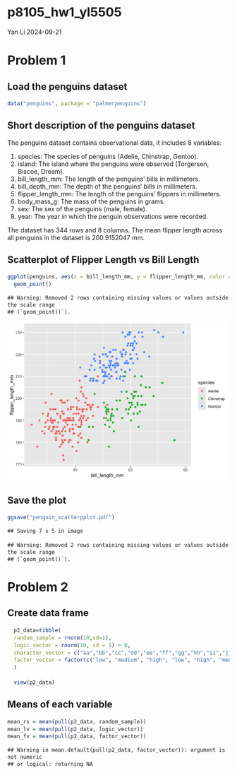 p8105_hw1_yl5505
================
Yan Li
2024-09-21

# Problem 1

## Load the penguins dataset

``` r
data("penguins", package = "palmerpenguins")
```

## Short description of the penguins dataset

The penguins dataset contains observational data, it includes 8
variables:

1.  species: The species of penguins (Adelie, Chinstrap, Gentoo).
2.  island: The island where the penguins were observed (Torgersen,
    Biscoe, Dream).
3.  bill_length_mm: The length of the penguins’ bills in millimeters.
4.  bill_depth_mm: The depth of the penguins’ bills in millimeters.
5.  flipper_length_mm: The length of the penguins’ flippers in
    millimeters.
6.  body_mass_g: The mass of the penguins in grams.
7.  sex: The sex of the penguins (male, female).
8.  year: The year in which the penguin observations were recorded.

The dataset has 344 rows and 8 columns. The mean flipper length across
all penguins in the dataset is 200.9152047 mm.

## Scatterplot of Flipper Length vs Bill Length

``` r
ggplot(penguins, aes(x = bill_length_mm, y = flipper_length_mm, color = species)) +
  geom_point()
```

    ## Warning: Removed 2 rows containing missing values or values outside the scale range
    ## (`geom_point()`).

![](p8105_hw1_yl5505_files/figure-gfm/scatterplot-1.png)<!-- -->

## Save the plot

``` r
ggsave("penguin_scatterpplot.pdf")
```

    ## Saving 7 x 5 in image

    ## Warning: Removed 2 rows containing missing values or values outside the scale range
    ## (`geom_point()`).

# Problem 2

## Create data frame

``` r
  p2_data=tibble(
  random_sample = rnorm(10,sd=1), 
  logic_vector = rnorm(10, sd = 1) > 0, 
  character_vector = c("aa","bb","cc","dd","ee","ff","gg","hh","ii","jj"),
  factor_vector = factor(c("low", "medium", "high", "low", "high", "medium", "low", "high", "medium", "low"))
  )
 
  view(p2_data)
```

## Means of each variable

``` r
mean_rs = mean(pull(p2_data, random_sample))
mean_lv = mean(pull(p2_data, logic_vector))
mean_fv = mean(pull(p2_data, factor_vector)) 
```

    ## Warning in mean.default(pull(p2_data, factor_vector)): argument is not numeric
    ## or logical: returning NA
